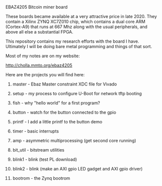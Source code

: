 EBAZ4205 Bitcoin miner board

These boards became available at a very attractive price in late 2020.
They contain a Xilinx ZYNQ XC7Z010 chip, which contains a dual core ARM
(Cortex-A9) that runs at 667 Mhz along with the usual peripherals, and
above all else a substantial FPGA.

This repository contains my research efforts with the board I have.
Ultimately I will be doing bare metal programming and things of
that sort.

Most of my notes are on my website:

http://cholla.mmto.org/ebaz4205

Here are the projects you will find here:

1. master - Ebaz Master constraint XDC file for Vivado

1. setup - my process to configure U-Boot for network tftp booting
1. fish - why "hello world" for a first program?
1. button - watch for the button connected to the gpio
1. printf - I add a little printf to the button demo
1. timer - basic interrupts
1. amp - asymmetric multiprocessing (get second core running)

1. bit_util - bitstream utilities
1. blink1 - blink (test PL download)
1. blink2 - blink (make an AXI gpio LED gadget and AXI gpio driver)

1. bootrom - the Zynq bootrom
